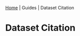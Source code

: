 [Home](https://github.com/Irish-Spatial-Data-Exchange/isdi-metadata/blob/main/README.md) | Guides | Dataset Citation

# Dataset Citation
